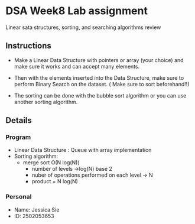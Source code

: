 # DSA Week8 Lab assignment
Linear sata structures, sorting, and searching algorithms review 
## Instructions

* Make a Linear Data Structure with pointers or array (your choice) and make sure it works and can accept many elements.

* Then with the elements inserted into the Data Structure, make sure to perform Binary Search on the dataset. ( Make sure to sort beforehand!!)

* The sorting can be done with the bubble sort algorithm or you can use another sorting algorithm. 

## Details
### Program 
* Linear Data Structure : Queue with array implementation 
* Sorting algorithm: 
    * merge sort O(N log(N))
        * number of levels ->log(N) base 2 
        * nuber of operations performed on each level -> N 
        * product = N log(N)

### Personal
* Name: Jessica Sie 
* ID: 2502053653




